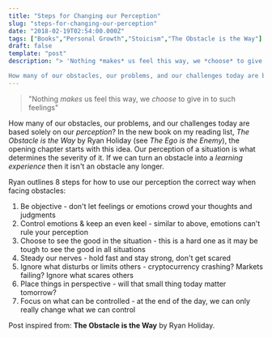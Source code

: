 ```yaml
---
title: "Steps for Changing our Perception"
slug: "steps-for-changing-our-perception"
date: "2018-02-19T02:54:00.000Z"
tags: ["Books","Personal Growth","Stoicism","The Obstacle is the Way"]
draft: false
template: "post"
description: "> 'Nothing *makes* us feel this way, we *choose* to give in to such feelings'

How many of our obstacles, our problems, and our challenges today are based solely on our *perception*? In the new book..."
---
```


> "Nothing *makes* us feel this way, we *choose* to give in to such feelings"

How many of our obstacles, our problems, and our challenges today are based solely on our *perception*? In the new book on my reading list, *The Obstacle is the Way* by Ryan Holiday (see *The Ego is the Enemy*), the opening chapter starts with this idea. Our perception of a situation is what determines the severity of it. If we can turn an obstacle into a *learning experience* then it isn't an obstacle any longer.

Ryan outlines 8 steps for how to use our perception the correct way when facing obstacles:

1. Be objective - don't let feelings or emotions crowd your thoughts and judgments
2. Control emotions & keep an even keel - similar to above, emotions can't rule your perception
3. Choose to see the good in the situation - this is a hard one as it may be tough to see the good in all situations
4. Steady our nerves - hold fast and stay strong, don't get scared
5. Ignore what disturbs or limits others - cryptocurrency crashing? Markets failing? Ignore what scares others
6. Place things in perspective - will that small thing today matter tomorrow?
7. Focus on what can be controlled - at the end of the day, we can only really change what we can control


Post inspired from: **The Obstacle is the Way** by Ryan Holiday.
